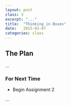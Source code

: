 ```yaml
---
layout: post
class: 3
excerpt: "..."
title:  "Thinking in Boxes"
date:   2015-03-07
categories: class
---
```


## The Plan

...

### For Next Time

* Begin Assignment 2

...